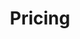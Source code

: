---
title: Pricing
submenu: cloud
sections:
  - partial: pricing
    title: Pricing
    headingLevel: 1
    features:
      - Test Dependencies As Code
      - Requires Local Docker Environment
      - |
        [Preconfigured Modules](/modules)
      - Max Users (desktop)
      - Max Service Accounts (CI)
      - |
        [Turbo mode](https://knowledge.testcontainers.cloud/turbo-mode)
      - Max Concurrent Workers Per Service Account (CI)
    plans:
      - title: Trial
        description: |
          Free access to Testcontainers Cloud during public beta with some [restrictions](https://knowledge.testcontainers.cloud/how-are-trial-accounts-restricted).
        prices:
          - label: / Seat per Month (on Desktop)
            value: Free
            discountValue:
          - label: / Worker Minute (in the CI)
            value: Free
            discountValue:
        features:
          - value: |
              Yes
            checkmark: true
          - value: |
              No
            checkmark: true
          - value: 50+
            checkmark: true
          - value: 10
            checkmark: false
          - value: 1
            checkmark: false
          - value: Not Available
            checkmark: false
          - value: 1
            checkmark: false
      - title: Team (beta)
        description: Unlock the full power of Testcontainers Cloud on Desktop and in your CI.
        prices:
          - label: / Seat per Month (on Desktop)
            value: $35
            discountValue: $17.50
          - label: / Worker Minute (in the CI)
            value: $0.02
            discountValue: $0.01
        discount:
          title: Early Adopter Pricing!
          description: |
            Discount ends in July 2023: subscribe now to lock it in.
        features:
          - value: |
              Yes
            checkmark: true
          - value: | 
              No
            checkmark: true
          - value: 50+
            checkmark: true
          - value: Unlimited
            checkmark: true
          - value: Unlimited
            checkmark: true
          - value: Available
            checkmark: true
          - value: 16
            checkmark: true
---